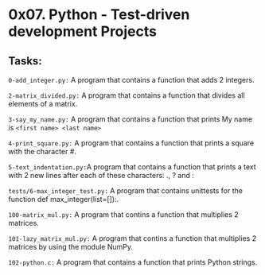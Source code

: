 # 0x07. Python - Test-driven development Projects

## Tasks:

`0-add_integer.py:` A program that contains a function that adds 2 integers.

`2-matrix_divided.py:` A program that contains a function that divides all elements of a matrix.

`3-say_my_name.py:` A program that contains a function that prints My name is `<first name> <last name>`

`4-print_square.py:` A program that contains a function that prints a square with the character #.

`5-text_indentation.py:`A program that contains a function that prints a text with 2 new lines after each of these characters: ., ? and :

`tests/6-max_integer_test.py:` A program that contains unittests for the function def max_integer(list=[]):.

`100-matrix_mul.py:` A program that contins a function that multiplies 2 matrices.

`101-lazy_matrix_mul.py:` A program that contins a function that multiplies 2 matrices by using the module NumPy.

`102-python.c:` A program that contains a function that prints Python strings.
